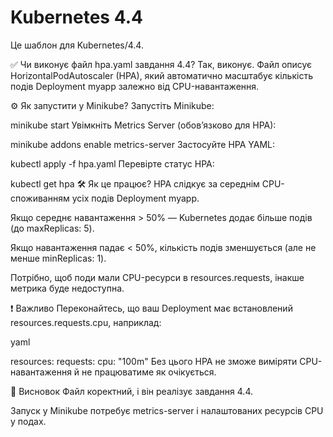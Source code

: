 # Kubernetes 4.4

Це шаблон для Kubernetes/4.4.

✅ Чи виконує файл hpa.yaml завдання 4.4?
Так, виконує.
Файл описує HorizontalPodAutoscaler (HPA), який автоматично масштабує кількість подів Deployment myapp залежно від CPU-навантаження.

⚙️ Як запустити у Minikube?
Запустіть Minikube:


minikube start
Увімкніть Metrics Server (обов’язково для HPA):


minikube addons enable metrics-server
Застосуйте HPA YAML:


kubectl apply -f hpa.yaml
Перевірте статус HPA:


kubectl get hpa
🛠 Як це працює?
HPA слідкує за середнім CPU-споживанням усіх подів Deployment myapp.

Якщо середнє навантаження > 50% — Kubernetes додає більше подів (до maxReplicas: 5).

Якщо навантаження падає < 50%, кількість подів зменшується (але не менше minReplicas: 1).

Потрібно, щоб поди мали CPU-ресурси в resources.requests, інакше метрика буде недоступна.

❗️ Важливо
Переконайтесь, що ваш Deployment має встановлений resources.requests.cpu, наприклад:

yaml

resources:
  requests:
    cpu: "100m"
Без цього HPA не зможе виміряти CPU-навантаження й не працюватиме як очікується.

📌 Висновок
Файл коректний, і він реалізує завдання 4.4.

Запуск у Minikube потребує metrics-server і налаштованих ресурсів CPU у подах.